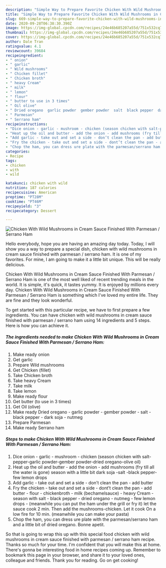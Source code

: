 ```yaml
---
description: "Simple Way to Prepare Favorite Chicken With Wild Mushrooms in Cream Sauce Finished With Parmesan / Serrano Ham"
title: "Simple Way to Prepare Favorite Chicken With Wild Mushrooms in Cream Sauce Finished With Parmesan / Serrano Ham"
slug: 669-simple-way-to-prepare-favorite-chicken-with-wild-mushrooms-in-cream-sauce-finished-with-parmesan-serrano-ham
date: 2020-09-28T06:38:30.390Z
image: https://img-global.cpcdn.com/recipes/24e46b685207a55d/751x532cq70/chicken-with-wild-mushrooms-in-cream-sauce-finished-with-parmesan-serrano-ham-recipe-main-photo.jpg
thumbnail: https://img-global.cpcdn.com/recipes/24e46b685207a55d/751x532cq70/chicken-with-wild-mushrooms-in-cream-sauce-finished-with-parmesan-serrano-ham-recipe-main-photo.jpg
cover: https://img-global.cpcdn.com/recipes/24e46b685207a55d/751x532cq70/chicken-with-wild-mushrooms-in-cream-sauce-finished-with-parmesan-serrano-ham-recipe-main-photo.jpg
author: Dale Tran
ratingvalue: 4.1
reviewcount: 39684
recipeingredient:
- " onion"
- " garlic"
- " Wild mushrooms"
- " Chicken fillet"
- " Chicken broth"
- " heavy Cream"
- " milk"
- " lemon"
- " flour"
- " butter to use in 3 times"
- " Oil olive"
- " Dried oregano  garlic powder  gember powder  salt  black pepper  dark soja  nutmeg"
- " Parmesan"
- " Serrano ham"
recipeinstructions:
- "Dice onion - garlic - mushroom - chicken (season chicken with salt-pepper-garlic powder-gember powder-dried oregano-olive oil)"
- "Heat up the oil and butter - add the onion - add mushrooms (fry till all the water is gone) season with a little bit dark soja -salt -black pepper- few lemon drops"
- "Add garlic - take out and set a side - don’t clean the pan - add butter"
- "Fry the chicken - take out and set a side - dont’t clean the pan - add butter - flour - chickenbroth - milk (bechamelsauce) - heavy Cream - season with salt - black pepper - dried oregano - nutmeg - few lemon drops - (meanwhile you can put the ham under the grill or fry it) let the sauce cook 2 min. Then add the mushrooms-chicken. Let it cook On a low fire for 10 min. (meanwhile you can make your pasta)"
- "Chop the ham, you can dress ure plate with the parmesan/serrano ham and a little bit of dried oregano. Bonne apetit."
categories:
- Recipe
tags:
- chicken
- with
- wild

katakunci: chicken with wild 
nutrition: 187 calories
recipecuisine: American
preptime: "PT28M"
cooktime: "PT46M"
recipeyield: "3"
recipecategory: Dessert

---
```



![Chicken With Wild Mushrooms in Cream Sauce Finished With Parmesan / Serrano Ham](https://img-global.cpcdn.com/recipes/24e46b685207a55d/751x532cq70/chicken-with-wild-mushrooms-in-cream-sauce-finished-with-parmesan-serrano-ham-recipe-main-photo.jpg)

Hello everybody, hope you are having an amazing day today. Today, I will show you a way to prepare a special dish, chicken with wild mushrooms in cream sauce finished with parmesan / serrano ham. It is one of my favorites. For mine, I am going to make it a little bit unique. This will be really delicious.



Chicken With Wild Mushrooms in Cream Sauce Finished With Parmesan / Serrano Ham is one of the most well liked of recent trending meals in the world. It is simple, it's quick, it tastes yummy. It is enjoyed by millions every day. Chicken With Wild Mushrooms in Cream Sauce Finished With Parmesan / Serrano Ham is something which I've loved my entire life. They are fine and they look wonderful.


To get started with this particular recipe, we have to first prepare a few ingredients. You can have chicken with wild mushrooms in cream sauce finished with parmesan / serrano ham using 14 ingredients and 5 steps. Here is how you can achieve it.

<!--inarticleads1-->

##### The ingredients needed to make Chicken With Wild Mushrooms in Cream Sauce Finished With Parmesan / Serrano Ham:

1. Make ready  onion
1. Get  garlic
1. Prepare  Wild mushrooms
1. Get  Chicken (fillet)
1. Take  Chicken broth
1. Take  heavy Cream
1. Take  milk
1. Take  lemon
1. Make ready  flour
1. Get  butter (to use in 3 times)
1. Get  Oil (olive)
1. Make ready  Dried oregano - garlic powder - gember powder - salt - black pepper - dark soja - nutmeg
1. Prepare  Parmesan
1. Make ready  Serrano ham




<!--inarticleads2-->

##### Steps to make Chicken With Wild Mushrooms in Cream Sauce Finished With Parmesan / Serrano Ham:

1. Dice onion - garlic - mushroom - chicken (season chicken with salt-pepper-garlic powder-gember powder-dried oregano-olive oil)
1. Heat up the oil and butter - add the onion - add mushrooms (fry till all the water is gone) season with a little bit dark soja -salt -black pepper- few lemon drops
1. Add garlic - take out and set a side - don’t clean the pan - add butter
1. Fry the chicken - take out and set a side - dont’t clean the pan - add butter - flour - chickenbroth - milk (bechamelsauce) - heavy Cream - season with salt - black pepper - dried oregano - nutmeg - few lemon drops - (meanwhile you can put the ham under the grill or fry it) let the sauce cook 2 min. Then add the mushrooms-chicken. Let it cook On a low fire for 10 min. (meanwhile you can make your pasta)
1. Chop the ham, you can dress ure plate with the parmesan/serrano ham and a little bit of dried oregano. Bonne apetit.




So that is going to wrap this up with this special food chicken with wild mushrooms in cream sauce finished with parmesan / serrano ham recipe. Thanks so much for your time. I'm confident that you will make this at home. There's gonna be interesting food in home recipes coming up. Remember to bookmark this page in your browser, and share it to your loved ones, colleague and friends. Thank you for reading. Go on get cooking!
